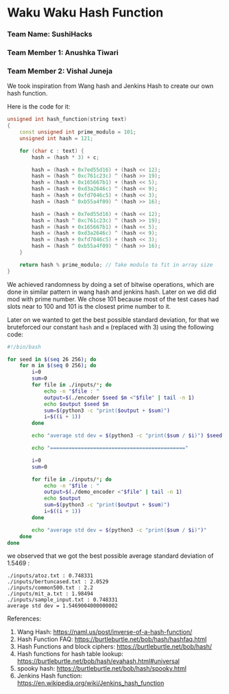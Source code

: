 # Waku Waku Hash Function

### Team Name: SushiHacks
### Team Member 1: Anushka Tiwari
### Team Member 2: Vishal Juneja 

We took inspiration from Wang hash and Jenkins Hash to create our own hash function. 

Here is the code for it: 

```cpp
unsigned int hash_function(string text)
{
    const unsigned int prime_modulo = 101;
    unsigned int hash = 121;

    for (char c : text) {
        hash = (hash * 3) + c;

        hash = (hash + 0x7ed55d16) + (hash << 12);
        hash = (hash ^ 0xc761c23c) ^ (hash >> 19);
        hash = (hash + 0x165667b1) + (hash << 5);
        hash = (hash + 0xd3a2646c) ^ (hash << 9);
        hash = (hash + 0xfd7046c5) + (hash << 3);
        hash = (hash ^ 0xb55a4f09) ^ (hash >> 16);

        hash = (hash + 0x7ed55d16) + (hash << 12);
        hash = (hash ^ 0xc761c23c) ^ (hash >> 19);
        hash = (hash + 0x165667b1) + (hash << 5);
        hash = (hash + 0xd3a2646c) ^ (hash << 9);
        hash = (hash + 0xfd7046c5) + (hash << 3);
        hash = (hash ^ 0xb55a4f09) ^ (hash >> 16);
    }

    return hash % prime_modulo; // Take modulo to fit in array size
}
```

We achieved randomness by doing a set of bitwise operations, which are done in similar pattern in wang hash and jenkins hash. Later on we did did mod with prime number. We chose 101 because most of the test cases had slots near to 100 and 101 is the closest prime number to it.

Later on we wanted to get the best possible standard deviation, for that we bruteforced our constant `hash` and `m` (replaced with 3) using the following code: 

```bash
#!/bin/bash

for seed in $(seq 26 256); do
    for m in $(seq 0 256); do
        i=0
        sum=0
        for file in ./inputs/*; do
            echo -n "$file : "
            output=$(./encoder $seed $m <"$file" | tail -n 1)
            echo $output $seed $m
            sum=$(python3 -c "print($output + $sum)")
            i=$((i + 1))
        done

        echo "average std dev = $(python3 -c "print($sum / $i)") $seed $m"

        echo "============================================"

        i=0
        sum=0

        for file in ./inputs/*; do
            echo -n "$file : "
            output=$(./demo_encoder <"$file" | tail -n 1)
            echo $output
            sum=$(python3 -c "print($output + $sum)")
            i=$((i + 1))
        done

        echo "average std dev = $(python3 -c "print($sum / $i)")"
    done
done
```

we observed that we got the best possible average standard deviation of 1.5469 :

```
./inputs/atoz.txt : 0.748331
./inputs/bertuncased.txt : 2.0529
./inputs/common500.txt : 2.2
./inputs/mit_a.txt : 1.98494
./inputs/sample_input.txt : 0.748331
average std dev = 1.5469004000000002
```


References:
1. Wang Hash: https://naml.us/post/inverse-of-a-hash-function/
2. Hash Function FAQ: https://burtleburtle.net/bob/hash/hashfaq.html
3. Hash Functions and block ciphers: https://burtleburtle.net/bob/hash/
4. Hash functions for hash table lookup: https://burtleburtle.net/bob/hash/evahash.html#universal
5. spooky hash: https://burtleburtle.net/bob/hash/spooky.html
6. Jenkins Hash function: https://en.wikipedia.org/wiki/Jenkins_hash_function
